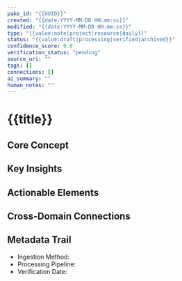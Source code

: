 ```yaml
---
pake_id: "{{UUID}}"
created: "{{date:YYYY-MM-DD HH:mm:ss}}"
modified: "{{date:YYYY-MM-DD HH:mm:ss}}"
type: "{{value:note|project|resource|daily}}"
status: "{{value:draft|processing|verified|archived}}"
confidence_score: 0.0
verification_status: "pending"
source_uri: ""
tags: []
connections: []
ai_summary: ""
human_notes: ""
---
```


# {{title}}

## Core Concept

## Key Insights

## Actionable Elements

## Cross-Domain Connections

## Metadata Trail
- Ingestion Method: 
- Processing Pipeline: 
- Verification Date: